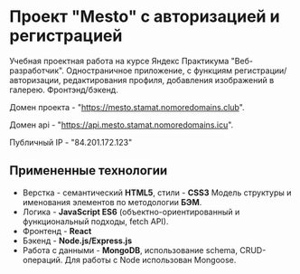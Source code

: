 # Проект "Mesto" с авторизацией и регистрацией

Учебная проектная работа на курсе Яндекс Практикума "Веб-разработчик". Одностраничное приложение, с функциям регистрации/авторизации, редактирования профиля, добавления изображений в галерею. Фронтэнд/бэкенд.

Домен проекта - "https://mesto.stamat.nomoredomains.club".

Домен api - "https://api.mesto.stamat.nomoredomains.icu".

Публичный IP - "84.201.172.123"

## Примененные технологии

- Верстка - семантический **HTML5**, стили - **CSS3** Модель структуры и именования элементов по методологии **БЭМ**.
- Логика - **JavaScript ES6** (объектно-ориентированный и функциональный подходы, fetch API).
- Фронтенд - **React**
- Бэкенд - **Node.js/Express.js**
- Работа с данными - **MongoDB**, использование schema, CRUD-операций. Для работы с Node использован Mongoose.
